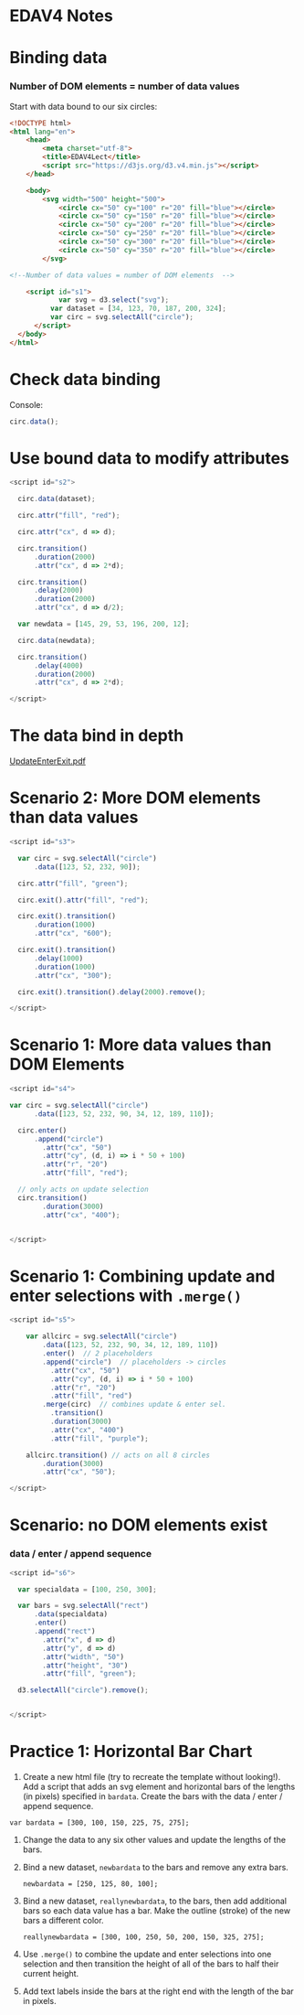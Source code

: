EDAV4 Notes
================

Binding data
=======
### Number of DOM elements = number of data values

Start with data bound to our six circles:

``` html
<!DOCTYPE html>
<html lang="en">
	<head>
		<meta charset="utf-8">
		<title>EDAV4Lect</title>
		<script src="https://d3js.org/d3.v4.min.js"></script>
	</head>

	<body>
		<svg width="500" height="500">
			<circle cx="50" cy="100" r="20" fill="blue"></circle>
			<circle cx="50" cy="150" r="20" fill="blue"></circle>
			<circle cx="50" cy="200" r="20" fill="blue"></circle>
			<circle cx="50" cy="250" r="20" fill="blue"></circle>
			<circle cx="50" cy="300" r="20" fill="blue"></circle>
			<circle cx="50" cy="350" r="20" fill="blue"></circle>
		</svg>

<!--Number of data values = number of DOM elements	-->

    <script id="s1">
			var svg = d3.select("svg");
		  var dataset = [34, 123, 70, 187, 200, 324];
		  var circ = svg.selectAll("circle");
	  </script>
  </body>
</html>
```

Check data binding
=======

Console:
``` js
circ.data();
```

Use bound data to modify attributes
=======
``` js
<script id="s2">

  circ.data(dataset);

  circ.attr("fill", "red");

  circ.attr("cx", d => d);

  circ.transition()
      .duration(2000)
      .attr("cx", d => 2*d);

  circ.transition()
      .delay(2000)
      .duration(2000)
      .attr("cx", d => d/2);

  var newdata = [145, 29, 53, 196, 200, 12];

  circ.data(newdata);

  circ.transition()
      .delay(4000)
      .duration(2000)
      .attr("cx", d => 2*d);

</script>
```

The data bind in depth
=======
[UpdateEnterExit.pdf](UpdateEnterExit.pdf)


Scenario 2: More DOM elements than data values
=======

``` js
<script id="s3">

  var circ = svg.selectAll("circle")
      .data([123, 52, 232, 90]);

  circ.attr("fill", "green");

  circ.exit().attr("fill", "red");

  circ.exit().transition()
      .duration(1000)
      .attr("cx", "600");

  circ.exit().transition()
      .delay(1000)
      .duration(1000)
      .attr("cx", "300");

  circ.exit().transition().delay(2000).remove();

</script>
```

Scenario 1: More data values than DOM Elements
=======
``` js
<script id="s4">

var circ = svg.selectAll("circle")
      .data([123, 52, 232, 90, 34, 12, 189, 110]);

  circ.enter()
      .append("circle")
        .attr("cx", "50")
        .attr("cy", (d, i) => i * 50 + 100)
        .attr("r", "20")
        .attr("fill", "red");

  // only acts on update selection
  circ.transition()
        .duration(3000)
        .attr("cx", "400");


</script>
```

Scenario 1: Combining update and enter selections with `.merge()`
=======

``` js
<script id="s5">

    var allcirc = svg.selectAll("circle")
        .data([123, 52, 232, 90, 34, 12, 189, 110])
        .enter()  // 2 placeholders
        .append("circle")  // placeholders -> circles
          .attr("cx", "50")
          .attr("cy", (d, i) => i * 50 + 100)
          .attr("r", "20")
          .attr("fill", "red")
        .merge(circ)  // combines update & enter sel.
          .transition()
          .duration(3000)
          .attr("cx", "400")
          .attr("fill", "purple");

    allcirc.transition() // acts on all 8 circles
        .duration(3000)
        .attr("cx", "50");

</script>
```

Scenario: no DOM elements exist
=======
### data / enter / append sequence

``` js
<script id="s6">

  var specialdata = [100, 250, 300];

  var bars = svg.selectAll("rect")
      .data(specialdata)
      .enter()
      .append("rect")
        .attr("x", d => d)
        .attr("y", d => d)
        .attr("width", "50")
        .attr("height", "30")
        .attr("fill", "green");

  d3.selectAll("circle").remove();


</script>
```

Practice 1: Horizontal Bar Chart
=======

1. Create a new html file (try to recreate the template without looking!). Add a script that adds an svg element and horizontal bars of the lengths (in pixels) specified in `bardata`. Create the bars with the data / enter / append sequence.

  `var bardata = [300, 100, 150, 225, 75, 275];`

1. Change the data to any six other values and update the lengths of the bars.

1. Bind a new dataset, `newbardata` to the bars and remove any extra bars.

    `newbardata = [250, 125, 80, 100];`

1. Bind a new dataset, `reallynewbardata`, to the bars, then add additional bars so each data value has a bar. Make the outline (stroke) of the new bars a different color.

    `reallynewbardata = [300, 100, 250, 50, 200, 150, 325, 275];`

1. Use `.merge()` to combine the update and enter selections into one selection and then transition the height of all of the bars to half their current height.

1. Add text labels inside the bars at the right end with the length of the bar in pixels.</p></li>
